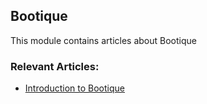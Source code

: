 ## Bootique

This module contains articles about Bootique

### Relevant Articles:
- [Introduction to Bootique](https://www.baeldung.com/bootique)

